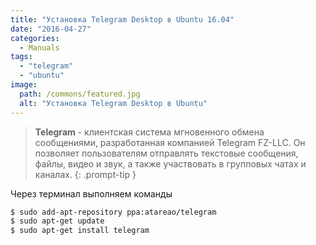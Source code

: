 ```yaml
---
title: "Установка Telegram Desktop в Ubuntu 16.04"
date: "2016-04-27"
categories: 
  - Manuals
tags: 
  - "telegram"
  - "ubuntu"
image:
  path: /commons/featured.jpg
  alt: "Установка Telegram Desktop в Ubuntu"
---
```


> **Telegram** - клиентская система мгновенного обмена сообщениями, разработанная компанией Telegram FZ-LLC. Он позволяет пользователям отправлять текстовые сообщения, файлы, видео и звук, а также участвовать в групповых чатах и каналах.
{: .prompt-tip }

Через терминал выполняем команды

```sh
$ sudo add-apt-repository ppa:atareao/telegram
$ sudo apt-get update
$ sudo apt-get install telegram
```
